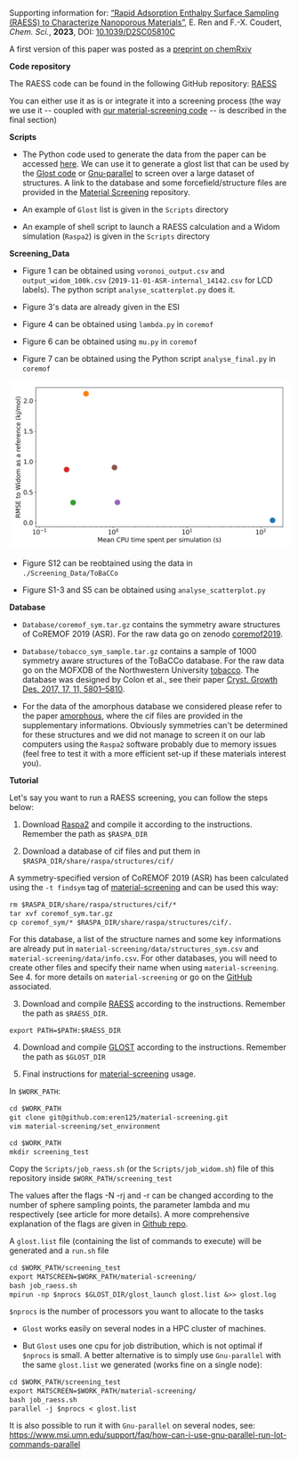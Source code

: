 Supporting information for: [“Rapid Adsorption Enthalpy Surface Sampling (RAESS) to Characterize Nanoporous Materials”](https://doi.org/10.1039/D2SC05810C), E. Ren and F.-X. Coudert, _Chem. Sci._, **2023**, DOI: [10.1039/D2SC05810C](https://doi.org/10.1039/D2SC05810C)


A first version of this paper was posted as a [preprint on chemRxiv](https://doi.org/10.26434/chemrxiv-2022-mczh4-v2)


**Code repository**


The RAESS code can be found in the following GitHub repository: [RAESS](https://github.com/coudertlab/RAESS)

You can either use it as is or integrate it into a screening process (the way we use it -- coupled with [our material-screening code](https://github.com/eren125/material-screening) -- is described in the final section)


**Scripts**


- The Python code used to generate the data from the paper can be accessed [here](https://github.com/eren125/material-screening). We can use it to generate a glost list that can be used by the [Glost code](https://github.com/cea-hpc/glost) or [Gnu-parallel](https://www.gnu.org/software/parallel) to screen over a large dataset of structures. A link to the database and some forcefield/structure files are provided in the [Material Screening](https://github.com/eren125/material-screening) repository.

- An example of `Glost` list is given in the `Scripts` directory

- An example of shell script to launch a RAESS calculation and a Widom simulation (`Raspa2`) is given in the `Scripts` directory


**Screening_Data**

- Figure 1 can be obtained using `voronoi_output.csv` and `output_widom_100k.csv` (`2019-11-01-ASR-internal_14142.csv` for LCD labels). The python script `analyse_scatterplot.py` does it.

- Figure 3's data are already given in the ESI

- Figure 4 can be obtained using `lambda.py` in `coremof`

- Figure 6 can be obtained using `mu.py` in `coremof`

- Figure 7 can be obtained using the Python script `analyse_final.py` in `coremof`

![Alt text](Screening_Data/coremof/Sum-up.png?raw=true "Comparison of the RMSE to the reference Widom insertion and the average computation time for diﬀerent types of enthalpy calculation methods. The surface sampling calculations were all performed with 2k sampling points on each sphere and the Widom simulations were performed using 12k cycles.")

- Figure S12 can be reobtained using the data in `./Screening_Data/ToBaCCo`

- Figure S1-3 and S5 can be obtained using `analyse_scatterplot.py`

**Database**

- `Database/coremof_sym.tar.gz` contains the symmetry aware structures of CoREMOF 2019 (ASR). For the raw data go on zenodo [coremof2019](https://zenodo.org/record/3370144#.Y85ewafMJH4). 

- `Database/tobacco_sym_sample.tar.gz` contains a sample of 1000 symmetry aware structures of the ToBaCCo database. For the raw data go on the MOFXDB of the Northwestern University [tobacco](https://mof.tech.northwestern.edu/databases). The database was designed by Colon et al., see their paper [Cryst. Growth Des. 2017, 17, 11, 5801–5810](https://pubs.acs.org/doi/10.1021/acs.cgd.7b00848).

- For the data of the amorphous database we considered please refer to the paper [amorphous](https://pubs.acs.org/doi/10.1021/acs.chemmater.0c03057), where the cif files are provided in the supplementary informations. Obviously symmetries can't be determined for these structures and we did not manage to screen it on our lab computers using the `Raspa2` software probably due to memory issues (feel free to test it with a more efficient set-up if these materials interest you). 


**Tutorial**

Let's say you want to run a RAESS screening, you can follow the steps below: 

1. Download [Raspa2](https://github.com/iRASPA/RASPA2) and compile it according to the instructions. Remember the path as `$RASPA_DIR`

2. Download a database of cif files and put them in `$RASPA_DIR/share/raspa/structures/cif/`

A symmetry-specified version of CoREMOF 2019 (ASR) has been calculated using the `-t findsym` tag of [material-screening](https://github.com/eren125/material-screening) and can be used this way: 

```
rm $RASPA_DIR/share/raspa/structures/cif/*
tar xvf coremof_sym.tar.gz
cp coremof_sym/* $RASPA_DIR/share/raspa/structures/cif/.
```

For this database, a list of the structure names and some key informations are already put in `material-screening/data/structures_sym.csv` and  `material-screening/data/info.csv`. For other databases, you will need to create other files and specify their name when using `material-screening`. See 4. for more details on `material-screening` or go on the [GitHub](https://github.com/eren125/material-screening) associated.

3. Download and compile [RAESS](https://github.com/coudertlab/RAESS) according to the instructions. Remember the path as `$RAESS_DIR`. 
```
export PATH=$PATH:$RAESS_DIR
```

4. Download and compile [GLOST](https://github.com/cea-hpc/glost) according to the instructions. Remember the path as `$GLOST_DIR`

5. Final instructions for [material-screening](https://github.com/eren125/material-screening) usage.

In `$WORK_PATH`:
```
cd $WORK_PATH
git clone git@github.com:eren125/material-screening.git
vim material-screening/set_environment
```

```
cd $WORK_PATH
mkdir screening_test
```
Copy the `Scripts/job_raess.sh` (or the `Scripts/job_widom.sh`) file of this repository inside `$WORK_PATH/screening_test`

The values after the flags -N -rj and -r can be changed according to the number of sphere sampling points, the parameter lambda and mu respectively (see article for more details). A more comprehensive explanation of the flags are given in [Github repo](https://github.com/eren125/material-screening). 

A `glost.list` file (containing the list of commands to execute) will be generated and a `run.sh` file 

```
cd $WORK_PATH/screening_test
export MATSCREEN=$WORK_PATH/material-screening/
bash job_raess.sh
mpirun -np $nprocs $GLOST_DIR/glost_launch glost.list &>> glost.log
```
`$nprocs` is the number of processors you want to allocate to the tasks

- `Glost` works easily on several nodes in a HPC cluster of machines.

- But `Glost` uses one cpu for job distribution, which is not optimal if `$nprocs` is small. A better alternative is to simply use `Gnu-parallel` with the same `glost.list` we generated (works fine on a single node):
```
cd $WORK_PATH/screening_test
export MATSCREEN=$WORK_PATH/material-screening/
bash job_raess.sh
parallel -j $nprocs < glost.list
```

It is also possible to run it with `Gnu-parallel` on several nodes, see: https://www.msi.umn.edu/support/faq/how-can-i-use-gnu-parallel-run-lot-commands-parallel

